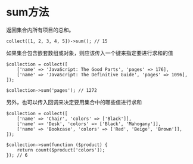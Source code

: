 # sum方法

返回集合内所有项目的总和。

```
collect([1, 2, 3, 4, 5])->sum(); // 15
```

如果集合包含嵌套数组或对象，则应该传入一个键来指定要进行求和的值

```
$collection = collect([
    ['name' => 'JavaScript: The Good Parts', 'pages' => 176],
    ['name' => 'JavaScript: The Definitive Guide', 'pages' => 1096],
]);

$collection->sum('pages'); // 1272
```

另外，也可以传入回调来决定要用集合中的哪些值进行求和

```
$collection = collect([
    ['name' => 'Chair', 'colors' => ['Black']],
    ['name' => 'Desk', 'colors' => ['Black', 'Mahogany']],
    ['name' => 'Bookcase', 'colors' => ['Red', 'Beige', 'Brown']],
]);

$collection->sum(function ($product) {
    return count($product['colors']);
}); // 6
```